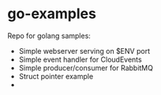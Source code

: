 # go-examples

Repo for golang samples:

- Simple webserver serving on $ENV port
- Simple event handler for CloudEvents
- Simple producer/consumer for RabbitMQ
- Struct pointer example 
- 
